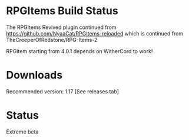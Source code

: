 # RPGItems Build Status
The RPGItems Revived plugin continued from https://github.com/NyaaCat/RPGItems-reloaded which is continued from TheCreeperOfRedstone/RPG-Items-2

RPGitem starting from 4.0.1 depends on WitherCord to work!

# Downloads
Recommended version: 1.17
[See releases tab]

# Status
Extreme beta
